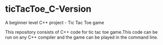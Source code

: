 # ticTacToe_C-Version
A beginner level C++ project - Tic Tac Toe game

This repository consists of C++ code for tic tac toe game.This code can be run on any C++ compiler and the game can be played in the command line.
